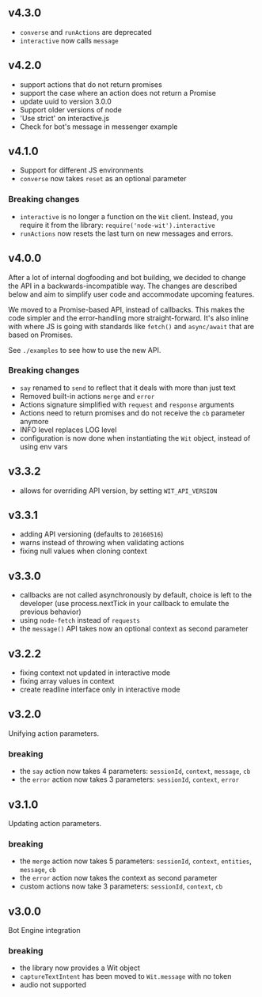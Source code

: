 ## v4.3.0
- `converse` and `runActions` are deprecated
- `interactive` now calls `message`

## v4.2.0

- support actions that do not return promises
- support the case where an action does not return a Promise
- update uuid to version 3.0.0
- Support older versions of node
- 'Use strict' on interactive.js
- Check for bot's message in messenger example

## v4.1.0

- Support for different JS environments
- `converse` now takes `reset` as an optional parameter

### Breaking changes

- `interactive` is no longer a function on the `Wit` client. Instead, you require it from the library: `require('node-wit').interactive`
- `runActions` now resets the last turn on new messages and errors.

## v4.0.0

After a lot of internal dogfooding and bot building, we decided to change the API in a backwards-incompatible way. The changes are described below and aim to simplify user code and accommodate upcoming features.

We moved to a Promise-based API, instead of callbacks. This makes the code simpler and the error-handling more straight-forward. It's also inline with where JS is going with standards like `fetch()` and `async/await` that are based on Promises.

See `./examples` to see how to use the new API.


### Breaking changes

- `say` renamed to `send` to reflect that it deals with more than just text
- Removed built-in actions `merge` and `error`
- Actions signature simplified with `request` and `response` arguments
- Actions need to return promises and do not receive the `cb` parameter anymore
- INFO level replaces LOG level
- configuration is now done when instantiating the `Wit` object, instead of using env vars

## v3.3.2

- allows for overriding API version, by setting `WIT_API_VERSION`

## v3.3.1
- adding API versioning (defaults to `20160516`)
- warns instead of throwing when validating actions
- fixing null values when cloning context

## v3.3.0

- callbacks are not called asynchronously by default, choice is left to the developer (use process.nextTick in your callback to emulate the previous behavior)
- using `node-fetch` instead of `requests`
- the `message()` API takes now an optional context as second parameter

## v3.2.2

- fixing context not updated in interactive mode
- fixing array values in context
- create readline interface only in interactive mode

## v3.2.0

Unifying action parameters.

### breaking

- the `say` action now takes 4 parameters: `sessionId`, `context`, `message`, `cb`
- the `error` action now takes 3 parameters: `sessionId`, `context`, `error`

## v3.1.0

Updating action parameters.

### breaking

- the `merge` action now takes 5 parameters: `sessionId`, `context`, `entities`, `message`, `cb`
- the `error` action now takes the context as second parameter
- custom actions now take 3 parameters: `sessionId`, `context`, `cb`

## v3.0.0

Bot Engine integration

### breaking

- the library now provides a Wit object
- `captureTextIntent` has been moved to `Wit.message` with no token
- audio not supported
